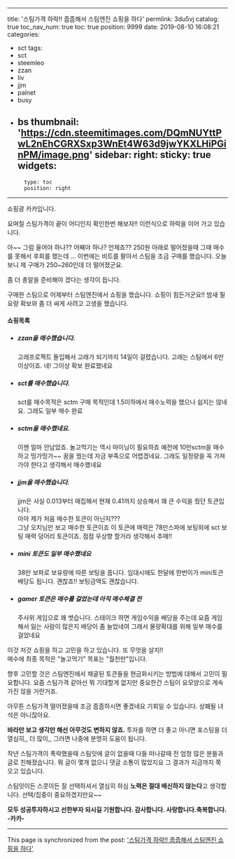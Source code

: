 
---
title: '스팀가격 하락!!  줍줍해서 스팀엔진 쇼핑을 하다'
permlink: 3du5vj
catalog: true
toc_nav_num: true
toc: true
position: 9999
date: 2019-08-10 16:08:21
categories:
- sct
tags:
- sct
- steemleo
- zzan
- liv
- jjm
- palnet
- busy
- bs
thumbnail: 'https://cdn.steemitimages.com/DQmNUYttPwL2nEhCGRXSxp3WnEt4W63d9jwYKXLHiPGinPM/image.png'
sidebar:
    right:
        sticky: true
widgets:
    -
        type: toc
        position: right
---


쇼핑광 카카입니다. 

요며칠 스팀가격이 끝이 어디인지 확인한번 해보자!!
이런식으로 하락을 이어 가고 있습니다. 

아~~ 그럼 울어야 하나?? 어째야 하나?
언제죠?? 250원 아래로 떨어졌을때 그때 매수를 
못해서 후회를 했는데 ...
이번에는 비트를 팔아서 스팀을 조금 구매를 했습니다.
오늘 보니  제 구매가 250~260인데 더 떨어졌군요.

좀 더 총알을 준비해야 겠다는 생각이 듭니다.

구매한 스팀으로 어제부터 스팀엔진에서 
쇼핑을 했습니다.  쇼핑이 힘든거군요!!
밤새 필요량 확보와 좀 더 싸게 사려고 고생을
했습니다. 

#### 쇼핑목록

- ##### zzan을 매수했습니다. 
  고래프로젝트 돌입해서 고래가  되기까지 14일이 걸렸습니다. 
   고래는 스팀에서 6만이상이죠. 네!  그이상 확보 완료했네요

- #####  sct를 매수했습니다. 
   sct를 매수목적은 sctm 구매 목적인데 1.5이하에서 매수노력을
   했으나 쉽지는 않네요. 그래도 일부 매수 완료

- #####  sctm을 매수했네요.
  이젠 얼마 안남았죠.  놀고먹기는 역시 마이닝이 필요하죠
  예전에 10만sctm을 매수하고 띵가띵가~~ 꿈을 꿨는데 
  자금 부족으로 어렵겠네요. 
  그래도 일정량을 꼭 가져가야 한다고 생각해서 매수했네요

- ##### jjm을 매수했습니다. 
  jjm은 사실 0.013부터 매집해서 현재 0.41까지 상승해서
  꽤 큰 수익을 줬던 토큰입니다.  
  아마 제가 처음 매수한 토큰이 아닌지???  
  그냥 오치님만 보고 매수한 토큰이죠
   이 토큰에 매력은 78만스파에 보팅외에 sct 보팅
   매력 덩어리 토큰이죠. 점점 우상향 할거라 생각해서 추매!!

- #####  mini 토큰도 일부 매수했네요
  38만 보파로 보유량에 따른 보팅을 줍니다. 
  임대시에도 한달에 한번이가 mini토큰배당도 됩니다.
  괜찮죠!! 보팅금액도 괜찮습니다. 

- #####  gamer 토큰은 매수를 걸었는데 아직 매수체결 전
  주사위 게임으로 꽤 썻습니다. 
   스테이크 하면 게임수익을 배당을 주는데 요즘
   게임해서 잃는 사람이 많은지 배당이 좀 늘었네여
   그래서 물량확대를 위해 일부 매수를 걸었네요


이것 저것 쇼핑을 하고 고민을 하고 있습니다. 
또 무엇을 살지!!  
매수에 최종 목적은 "놀고먹기"
목표는 "월천만"입니다. 
 
향후 고민할 것은  스팀엔진에서 채굴된 토큰들을
현금화시키는 방법에 대해서 고민이 필요합니다. 
요즘 스팀가격 같아선 뭐 기대할게 없지만 중요한건
스팀이 요모양으로 계속가진 않을 거란거죠.

아무튼 스팀가격 떨어졌을때 조금 줍줍하시면 좋겠네요
기회일 수 있습니다.  상폐될 녀석은 아니잖아요.

**바라만 보고 생각만 해선 아무것도 변하지 않죠.**
투자를 하면 더 좋고 아니면 포스팅을 더 열심히,,
더 많이,, 그러면 나중에 분명히  도움이 됩니다.

작년 스팀가격이 폭락했을때 스팀잇에  글이 없을때
다들 떠나갈때 전 엄청 많은 분들과  글로 친해졌습니다.
뭐 글이 몇개 없으니 댓글 소통이 많았지요
그 결과가 지금까지 쭉 오고 있습니다. 

스팀잇이든 스콧이든 잘 선택하셔서 열심히
하심 **노력은 절대 배신하지 않는다**고 생각합니다.
선택/집중이 중요하겠지만요~~

**모두 성공투자하시고 선한부자 되시길 기원합니다.
감사합니다. 사랑합니다.축복합니다. -카카-**

- - -

This page is synchronized from the post: ['스팀가격 하락!!  줍줍해서 스팀엔진 쇼핑을 하다'](https://steemit.com/@kibumh/3du5vj)
